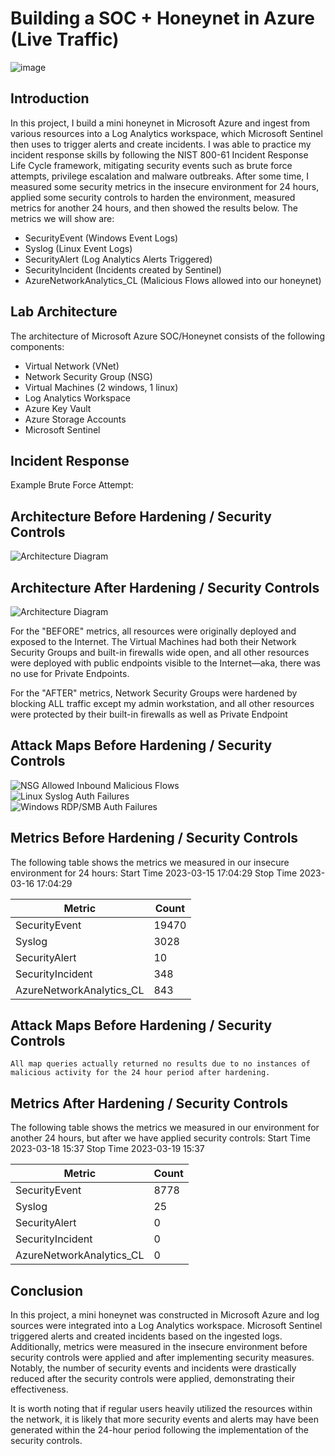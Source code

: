 # Building a SOC + Honeynet in Azure (Live Traffic)
![image](https://github.com/Dante2141/Microsoft-Azure-SOC-Lab/assets/168911151/fe3b8377-dbc2-49da-a5d5-b638e4d5a5eb)


## Introduction

In this project, I build a mini honeynet in Microsoft Azure and ingest from various resources into a Log Analytics workspace, which Microsoft Sentinel then uses to trigger alerts and create incidents. I was able to practice my incident response skills by following   the NIST 800-61 Incident Response Life Cycle framework, mitigating security events such as brute force attempts, privilege escalation and malware outbreaks. After some time, I measured some security metrics in the insecure environment for 24 hours, applied some security controls to harden the environment, measured metrics for another 24 hours, and then showed the results below. The metrics we will show are:

- SecurityEvent (Windows Event Logs)
- Syslog (Linux Event Logs)
- SecurityAlert (Log Analytics Alerts Triggered)
- SecurityIncident (Incidents created by Sentinel)
- AzureNetworkAnalytics_CL (Malicious Flows allowed into our honeynet)

## Lab Architecture
The architecture of Microsoft Azure SOC/Honeynet consists of the following components:

- Virtual Network (VNet)
- Network Security Group (NSG)
- Virtual Machines (2 windows, 1 linux)
- Log Analytics Workspace
- Azure Key Vault
- Azure Storage Accounts
- Microsoft Sentinel

## Incident Response 

Example Brute Force Attempt:
  
## Architecture Before Hardening / Security Controls
![Architecture Diagram](https://i.imgur.com/aBDwnKb.jpg)

## Architecture After Hardening / Security Controls
![Architecture Diagram](https://i.imgur.com/YQNa9Pp.jpg)


For the "BEFORE" metrics, all resources were originally deployed and exposed to the Internet. The Virtual Machines had both their Network Security Groups and built-in firewalls wide open, and all other resources were deployed with public endpoints visible to the Internet—aka, there was no use for Private Endpoints.

For the "AFTER" metrics, Network Security Groups were hardened by blocking ALL traffic except my admin workstation, and all other resources were protected by their built-in firewalls as well as Private Endpoint

## Attack Maps Before Hardening / Security Controls
![NSG Allowed Inbound Malicious Flows](https://i.imgur.com/1qvswSX.png)<br>
![Linux Syslog Auth Failures](https://i.imgur.com/G1YgZt6.png)<br>
![Windows RDP/SMB Auth Failures](https://i.imgur.com/ESr9Dlv.png)<br>

## Metrics Before Hardening / Security Controls

The following table shows the metrics we measured in our insecure environment for 24 hours:
Start Time 2023-03-15 17:04:29
Stop Time 2023-03-16 17:04:29

| Metric                   | Count
| ------------------------ | -----
| SecurityEvent            | 19470
| Syslog                   | 3028
| SecurityAlert            | 10
| SecurityIncident         | 348
| AzureNetworkAnalytics_CL | 843

## Attack Maps Before Hardening / Security Controls

```All map queries actually returned no results due to no instances of malicious activity for the 24 hour period after hardening.```

## Metrics After Hardening / Security Controls

The following table shows the metrics we measured in our environment for another 24 hours, but after we have applied security controls:
Start Time 2023-03-18 15:37
Stop Time	2023-03-19 15:37

| Metric                   | Count
| ------------------------ | -----
| SecurityEvent            | 8778
| Syslog                   | 25
| SecurityAlert            | 0
| SecurityIncident         | 0
| AzureNetworkAnalytics_CL | 0

## Conclusion

In this project, a mini honeynet was constructed in Microsoft Azure and log sources were integrated into a Log Analytics workspace. Microsoft Sentinel triggered alerts and created incidents based on the ingested logs. Additionally, metrics were measured in the insecure environment before security controls were applied and after implementing security measures. Notably, the number of security events and incidents were drastically reduced after the security controls were applied, demonstrating their effectiveness.

It is worth noting that if regular users heavily utilized the resources within the network, it is likely that more security events and alerts may have been generated within the 24-hour period following the implementation of the security controls.
